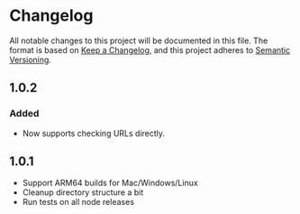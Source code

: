 # Changelog

All notable changes to this project will be documented in this file. The format is based on [Keep a Changelog](https://keepachangelog.com/en/1.0.0/),
and this project adheres to [Semantic Versioning](https://semver.org/spec/v2.0.0.html).

## 1.0.2
### Added
- Now supports checking URLs directly.

## 1.0.1

- Support ARM64 builds for Mac/Windows/Linux
- Cleanup directory structure a bit
- Run tests on all node releases
